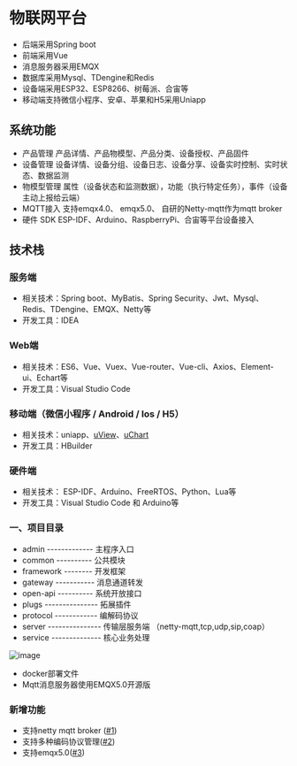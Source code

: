 
# 物联网平台

- 后端采用Spring boot
- 前端采用Vue
- 消息服务器采用EMQX
- 数据库采用Mysql、TDengine和Redis
- 设备端采用ESP32、ESP8266、树莓派、合宙等 
- 移动端支持微信小程序、安卓、苹果和H5采用Uniapp

## 系统功能

- 产品管理	产品详情、产品物模型、产品分类、设备授权、产品固件
- 设备管理	设备详情、设备分组、设备日志、设备分享、设备实时控制、实时状态、数据监测
- 物模型管理	属性（设备状态和监测数据），功能（执行特定任务），事件（设备主动上报给云端）
- MQTT接入	支持emqx4.0、 emqx5.0、 自研的Netty-mqtt作为mqtt broker
- 硬件 SDK	ESP-IDF、Arduino、RaspberryPi、合宙等平台设备接入

## 技术栈

### 服务端

- 相关技术：Spring boot、MyBatis、Spring Security、Jwt、Mysql、Redis、TDengine、EMQX、Netty等
- 开发工具：IDEA

### Web端

- 相关技术：ES6、Vue、Vuex、Vue-router、Vue-cli、Axios、Element-ui、Echart等
- 开发工具：Visual Studio Code

### 移动端（微信小程序 / Android / Ios / H5）

- 相关技术：uniapp、[uView](https://www.uviewui.com/)、[uChart](https://www.ucharts.cn/)
- 开发工具：HBuilder

### 硬件端

- 相关技术： ESP-IDF、Arduino、FreeRTOS、Python、Lua等
- 开发工具：Visual Studio Code 和 Arduino等

### 一、项目目录

- admin     ------------- 主程序入口
- common    ---------- 公共模块
- framework -------- 开发框架
- gateway   ----------- 消息通道转发<br/>
- open-api  ---------- 系统开放接口
- plugs     --------------- 拓展插件<br/>
- protocol  ------------ 编解码协议
- server    --------------- 传输层服务端 （netty-mqtt,tcp,udp,sip,coap）
- service   -------------- 核心业务处理<br/>

![image](https://github.com/webVueBlog/Springboot-IOT-Platform/assets/59645426/27852925-ca9a-4ceb-b385-9417afddadf1)

- docker部署文件
- Mqtt消息服务器使用EMQX5.0开源版

### 新增功能

- 支持netty mqtt broker ([#1]())
- 支持多种编码协议管理([#2]())
- 支持emqx5.0([#3]())



